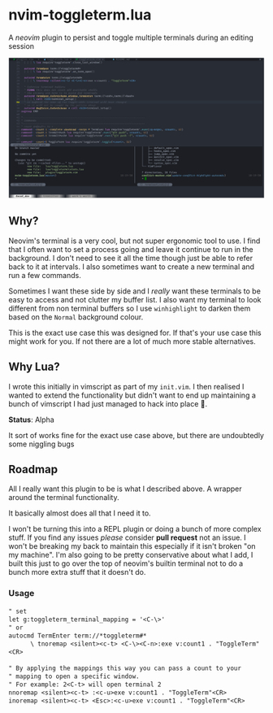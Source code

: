 # nvim-toggleterm.lua

A _neovim_ plugin to persist and toggle multiple terminals during an editing session

![screenshot](./github/toggleterm.png "Toggleterm in action")

## Why?

Neovim's terminal is a very cool, but not super ergonomic tool to use. I find that I often want to
set a process going and leave it continue to run in the background. I don't need to see it all the time though
just be able to refer back to it at intervals. I also sometimes want to create a new terminal and run a few commands.

Sometimes I want these side by side and I _really_ want these terminals to be easy to access and not clutter my buffer list.
I also want my terminal to look different from non terminal buffers so I use `winhighlight` to darken them based on the `Normal`
background colour.

This is the exact use case this was designed for. If that's your use case this might work for you. If not there are a lot of
much more stable alternatives.

## Why Lua?

I wrote this initially in vimscript as part of my `init.vim`. I then realised I wanted to extend the functionality
but didn't want to end up maintaining a bunch of vimscript I had just managed to hack into place 🤷.

**Status**: Alpha

It sort of works fine for the exact use case above, but there are undoubtedly some niggling bugs

## Roadmap

All I really want this plugin to be is what I described above. A wrapper around the terminal functionality.

It basically almost does all that I need it to.

I won't be turning this into a REPL plugin or doing a bunch of more complex stuff.
If you find any issues _please_ consider **pull request** not an issue. I won't be breaking my back to maintain
this especially if it isn't broken "on my machine". I'm also going to be pretty conservative about what I add,
I built this just to go over the top of neovim's builtin terminal not to do a bunch more extra stuff that it doesn't do.

### Usage

```vim
" set
let g:toggleterm_terminal_mapping = '<C-\>'
" or
autocmd TermEnter term://*toggleterm#*
      \ tnoremap <silent><c-t> <C-\><C-n>:exe v:count1 . "ToggleTerm"<CR>

" By applying the mappings this way you can pass a count to your
" mapping to open a specific window.
" For example: 2<C-t> will open terminal 2
nnoremap <silent><c-t> :<c-u>exe v:count1 . "ToggleTerm"<CR>
inoremap <silent><c-t> <Esc>:<c-u>exe v:count1 . "ToggleTerm"<CR>

```
